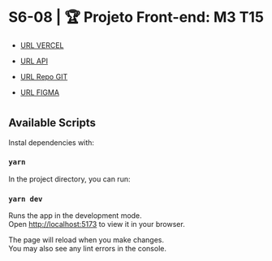 # S6-08 | 🏆 Projeto Front-end: M3 T15

- [URL VERCEL](URL)

- [URL API](URL)

- [URL Repo GIT](https://github.com/M3-T15-Projeto-Front-2023/M3-T15-Front-2023)

- [URL FIGMA](URL)

#

## Available Scripts

Instal dependencies with:

### `yarn`

In the project directory, you can run:

### `yarn dev`

Runs the app in the development mode.\
Open [http://localhost:5173](http://localhost:5173) to view it in your browser.

The page will reload when you make changes.\
You may also see any lint errors in the console.
